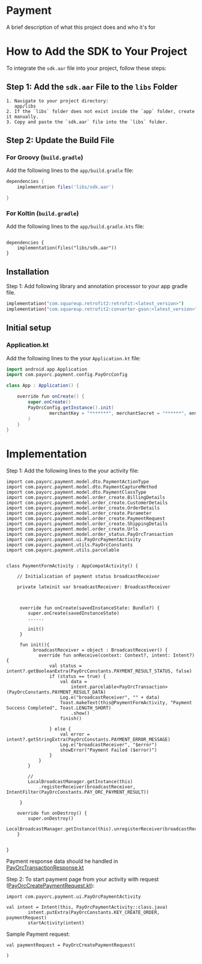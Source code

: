 
# Payment

A brief description of what this project does and who it's for


# How to Add the SDK to Your Project

To integrate the `sdk.aar` file into your project, follow these steps:

## Step 1: Add the `sdk.aar` File to the `libs` Folder

    1. Navigate to your project directory:   
       app/libs
    2. If the `libs` folder does not exist inside the `app` folder, create it manually.
    3. Copy and paste the `sdk.aar` file into the `libs` folder.

## Step 2: Update the Build File

### For Groovy (`build.gradle`)
Add the following lines to the `app/build.gradle` file:

```groovy
dependencies {
    implementation files('libs/sdk.aar')

}

```


### For Koltin (`build.gradle`)
Add the following lines to the `app/build.gradle.kts` file:

```Koltin

dependencies {
    implementation(files("libs/sdk.aar"))
}

```
## Installation

Step 1: Add following library and annotation processor to your app gradle file.

```bash
implementation("com.squareup.retrofit2:retrofit:<latest_version>")
implementation("com.squareup.retrofit2:converter-gson:<latest_version>")
```


## Initial setup
### Application.kt
Add the following lines to the your `Application.kt` file:
```groovy
import android.app.Application
import com.payorc.payment.config.PayOrcConfig

class App : Application() {

    override fun onCreate() {
        super.onCreate()
        PayOrcConfig.getInstance().init(
                merchantKey = "*******", merchantSecret = "******", env = "live"
        )
    }
}
```


# Implementation
Step 1: Add the following lines to the your activity file:

```
import com.payorc.payment.model.dto.PaymentActionType
import com.payorc.payment.model.dto.PaymentCaptureMethod
import com.payorc.payment.model.dto.PaymentClassType
import com.payorc.payment.model.order_create.BillingDetails
import com.payorc.payment.model.order_create.CustomerDetails
import com.payorc.payment.model.order_create.OrderDetails
import com.payorc.payment.model.order_create.Parameter
import com.payorc.payment.model.order_create.PaymentRequest
import com.payorc.payment.model.order_create.ShippingDetails
import com.payorc.payment.model.order_create.Urls
import com.payorc.payment.model.order_status.PayOrcTransaction
import com.payorc.payment.ui.PayOrcPaymentActivity
import com.payorc.payment.utils.PayOrcConstants
import com.payorc.payment.utils.parcelable


class PaymentFormActivity : AppCompatActivity() {

    // Initialication of payment status broadcastReceiver

    private lateinit var broadcastReceiver: BroadcastReceiver



     override fun onCreate(savedInstanceState: Bundle?) {
        super.onCreate(savedInstanceState)
        ......

        init()
     }

     fun init(){
          broadcastReceiver = object : BroadcastReceiver() {
            override fun onReceive(context: Context?, intent: Intent?) {
                val status = intent?.getBooleanExtra(PayOrcConstants.PAYMENT_RESULT_STATUS, false)
                if (status == true) {
                    val data =
                        intent.parcelable<PayOrcTransaction>(PayOrcConstants.PAYMENT_RESULT_DATA)
                    Log.e("broadcastReceiver", "" + data)
                    Toast.makeText(this@PaymentFormActivity, "Payment Success Completed", Toast.LENGTH_SHORT)
                        .show()
                    finish()

                } else {
                    val error = intent?.getStringExtra(PayOrcConstants.PAYMENT_ERROR_MESSAGE)
                    Log.e("broadcastReceiver", "$error")
                    showError("Payment Failed ($error)")
                }
            }
        }

        // 
        LocalBroadcastManager.getInstance(this)
            .registerReceiver(broadcastReceiver, IntentFilter(PayOrcConstants.PAY_ORC_PAYMENT_RESULT))

     }

    override fun onDestroy() {
        super.onDestroy()
        LocalBroadcastManager.getInstance(this).unregisterReceiver(broadcastReceiver)
    }


}

```
Payment response data should he handled in [PayOrcTransactionResponse.kt](./payorcpayment/src/main/java/com/payorc/payment/model/order_status/PayOrcTransactionResponse.kt)


Step 2: To start payment page from your activity with request ([PayOrcCreatePaymentRequest.kt](./payorcpayment/src/main/java/com/payorc/payment/model/order_create/PayOrcCreatePaymentRequest.kt)):

```
import com.payorc.payment.ui.PayOrcPaymentActivity

val intent = Intent(this, PayOrcPaymentActivity::class.java)
        intent.putExtra(PayOrcConstants.KEY_CREATE_ORDER, paymentRequest)
        startActivity(intent)

```

Sample Payment request:
```
val paymentRequest = PayOrcCreatePaymentRequest(

)

```


